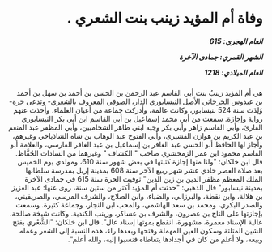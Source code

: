<h1 dir="rtl">وفاة أم المؤيد زينب بنت الشعري
  .</h1>

<h5 dir="rtl">العام الهجري:  615

الشهر القمري: جمادى الآخرة

العام الميلادي: 1218</h5>

<p dir="rtl">هي أم المؤيد زينبُ بنت أبي القاسم عبد الرحمن بن الحسن بن أحمد بن سهل بن أحمد بن عبدوس الجرجاني الأصل النيسابوري الدار، الصوفي المعروف بالشعري- وتدعى حرة- وُلِدَت سنة 524 بنيسابور، وكانت عالمة، وأدركت جماعة من أعيان العلماء، وأخذت عنهم رواية وإجازة. سمعت من أبي محمد إسماعيل بن أبي القاسم ابن أبي بكر النيسابوري القارئ، وأبي القاسم زاهر وأبي بكر وجيه ابني طاهر الشحاميين، وأبي المظفر عبد المنعم بن عبد الكريم بن هوازن القشيري، وأبي الفتوح عبد الوهاب بن شاه الشاذياخي وغيرهم، وأجاز لها الحافظ أبو الحسن عبد الغافر بن إسماعيل بن عبد الغافر الفارسي، والعلامة أبو القاسم محمود ابن عمر الزمخشري صاحب " الكشاف " وغيرهما من السادات الحُفَّاظ. قال ابن خلكان: "ولنا منها إجازة كتبتها في بعض شهور سنة 610، ومولدي يوم الخميس بعد صلاة العصر حادي عشر شهر ربيع الآخر سنة 608 بمدينة إربل بمدرسة سلطانها الملك المعظم مظفر الدين بن زين الدين" توفيت الحرة سنة 615 في جمادى الآخرة بمدينة نيسابور" قال الذهبي: "حدثت أم المؤيد أكثر من ستين سنة، روى عنها: عبد العزيز بن هلالة، وابن نقطة، والبرزالي، والضياء، وابن الصلاح، والشرف المرسي، والصريفيني، والصدر البكري، ومحمد بن سعد الهاشمي، والمحب ابن النجار، وجماعة كثيرة. وسمعت بإجازتها على التاج بن عصرون، والشرف بن عساكر، وزينب الكندية. وكانت شيخة صالحة، عالية الإسناد معمرة، مشهورة، انقطع بموتها إسناد عال". قال ابن خلكان: "الشَّعْري بفتح الشين المثلثة وسكون العين المهملة وفتحها وبعدها راء، هذه النسبة إلى الشعر وعمله وبيعه، ولا أعلم من كان في أجدادها يتعاطاه فنسبوا إليه، والله أعلم".</p></br>
